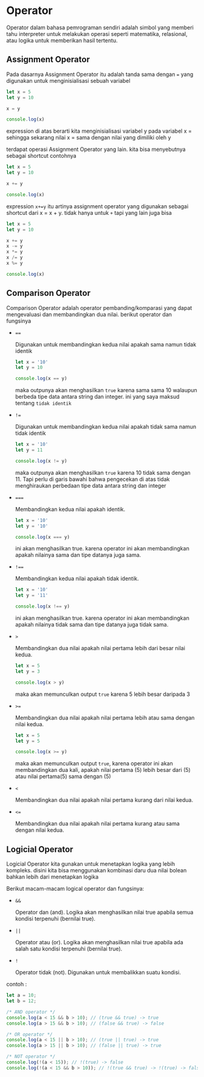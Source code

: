 # Operator

Operator dalam bahasa pemrograman sendiri adalah simbol yang memberi tahu interpreter untuk melakukan operasi seperti matematika, relasional, atau logika untuk memberikan hasil tertentu.

## Assignment Operator

Pada dasarnya Assignment Operator itu adalah tanda sama dengan `=` yang digunakan untuk menginisialisasi sebuah variabel

```js
let x = 5
let y = 10

x = y

console.log(x)
```

expression di atas berarti kita menginisialisasi variabel y pada variabel x = sehingga sekarang nilai x = sama dengan nilai yang dimiliki oleh y

terdapat operasi Assignment Operator yang lain. kita bisa menyebutnya sebagai shortcut contohnya

```js
let x = 5
let y = 10

x += y

console.log(x)
```

expression `x+=y` itu artinya assignment operator yang digunakan sebagai shortcut dari x = x + y. tidak hanya untuk `+` tapi yang lain juga bisa


```js
let x = 5
let y = 10

x += y
x -= y
x *= y
x /= y
x %= y

console.log(x)
```

## Comparison Operator

Comparison Operator adalah operator pembanding/komparasi yang dapat mengevaluasi dan membandingkan dua nilai. berikut operator dan fungsinya

- `==`

    Digunakan untuk membandingkan kedua nilai apakah sama namun tidak identik

    ```js
    let x = '10'
    let y = 10

    console.log(x == y)
    ```

    maka outpunya akan menghasilkan `true` karena sama sama 10 walaupun berbeda tipe data antara string dan integer. ini yang saya maksud tentang `tidak identik`

- `!=`

    Digunakan untuk membandingkan kedua nilai apakah tidak sama namun tidak identik

    ```js
    let x = '10'
    let y = 11

    console.log(x != y)
    ```

    maka outpunya akan menghasilkan `true` karena 10 tidak sama dengan 11. Tapi perlu di garis bawahi bahwa pengecekan di atas tidak menghiraukan perbedaan tipe data antara string dan integer

- `===`

    Membandingkan kedua nilai apakah identik.

    ```js
    let x = '10'
    let y = '10'

    console.log(x === y)
    ```

    ini akan menghasilkan true. karena operator ini akan membandingkan apakah nilainya sama dan tipe datanya juga sama.

- `!==`

    Membandingkan kedua nilai apakah tidak identik.

    ```js
    let x = '10'
    let y = '11'

    console.log(x !== y)
    ```

    ini akan menghasilkan true. karena operator ini akan membandingkan apakah nilainya tidak sama dan tipe datanya juga tidak sama.

- `>`

    Membandingkan dua nilai apakah nilai pertama lebih dari besar nilai kedua.

    ```js
    let x = 5
    let y = 3

    console.log(x > y)
    ```

    maka akan memunculkan output `true` karena 5 lebih besar daripada 3

- `>=`

    Membandingkan dua nilai apakah nilai pertama lebih atau sama dengan nilai kedua.


    ```js
    let x = 5
    let y = 5

    console.log(x >= y)
    ```

    maka akan memunculkan output `true`, karena operator ini akan membandingkan dua kali, apakah nilai pertama (5) lebih besar dari (5) atau nilai pertama(5) sama dengan (5) 

- `<`

    Membandingkan dua nilai apakah nilai pertama kurang dari nilai kedua.

- `<=`

    Membandingkan dua nilai apakah nilai pertama kurang atau sama dengan nilai kedua.

## Logicial Operator

Logicial Operator kita gunakan untuk menetapkan logika yang lebih kompleks. disini kita bisa menggunakan kombinasi daru dua nilai bolean bahkan lebih dari menetapkan logika

Berikut macam-macam logical operator dan fungsinya:

- `&&`

    Operator dan (and). Logika akan menghasilkan nilai true apabila semua kondisi terpenuhi (bernilai true).

- `||`

    Operator atau (or). Logika akan menghasilkan nilai true apabila ada salah satu kondisi terpenuhi (bernilai true).

- `!`

    Operator tidak (not). Digunakan untuk membalikkan suatu kondisi.

contoh :

```js
let a = 10;
let b = 12;

/* AND operator */
console.log(a < 15 && b > 10); // (true && true) -> true
console.log(a > 15 && b > 10); // (false && true) -> false

/* OR operator */
console.log(a < 15 || b > 10); // (true || true) -> true
console.log(a > 15 || b > 10); // (false || true) -> true

/* NOT operator */
console.log(!(a < 15)); // !(true) -> false
console.log(!(a < 15 && b > 10)); // !(true && true) -> !(true) -> false
```